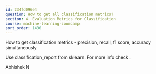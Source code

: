 ```yaml
---
id: 234fd096e4
question: How to get all classification metrics?
section: 4. Evaluation Metrics for Classification
course: machine-learning-zoomcamp
sort_order: 1430
---
```


How to get classification metrics - precision, recall, f1 score, accuracy simultaneously

Use classification_report from sklearn. For more info check .

Abhishek N

